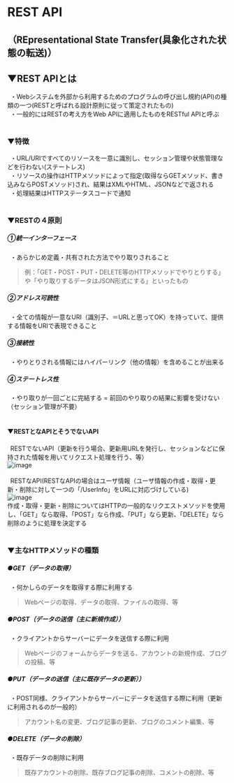 # REST API
## （REpresentational State Transfer(具象化された状態の転送)）

## ▼REST APIとは
&ensp;・Webシステムを外部から利用するためのプログラムの呼び出し規約(API)の種類の一つ(RESTと呼ばれる設計原則に従って策定されたもの)<br>
&ensp;・一般的にはRESTの考え方をWeb APIに適用したものをRESTful APIと呼ぶ<br>
<br>

### ▼特徴
&ensp;・URL/URIですべてのリソースを一意に識別し、セッション管理や状態管理などを行わない(ステートレス)<br>
&ensp;・リソースの操作はHTTPメソッドによって指定(取得ならGETメソッド、書き込みならPOSTメソッド)され、結果はXMLやHTML、JSONなどで返される<br>
&ensp;・処理結果はHTTPステータスコードで通知<br>
<br>

### ▼RESTの４原則
##### ①統一インターフェース
&ensp;・あらかじめ定義・共有された方法でやり取りされること<br>
>例：「GET・POST・PUT・DELETE等のHTTPメソッドでやりとりする」や「やり取りするデータはJSON形式にする」といったもの
##### ②アドレス可読性
&ensp;・全ての情報が一意なURI（識別子、＝URLと思ってOK）を持っていて、提供する情報をURIで表現できること<br>
##### ③接続性
&ensp;・やりとりされる情報にはハイパーリンク（他の情報）を含めることが出来る<br>
##### ④ステートレス性
&ensp;・やり取りが一回ごとに完結する = 前回のやり取りの結果に影響を受けない（セッション管理が不要）<br>
<br>

#### ▼RESTとなAPIとそうでないAPI
&ensp;RESTでないAPI（更新を行う場合、更新用URLを発行し、セッションなどに保持された情報を用いてリクエスト処理を行う、等）<br>
![image](https://user-images.githubusercontent.com/81621944/212457009-ab063727-cab2-4779-a041-d3dd31b49c3a.png)<br>
<br>
&ensp;RESTなAPI(RESTなAPIの場合はユーザ情報（ユーザ情報の作成・取得・更新・削除に対して一つの「/UserInfo」をURLに対応づけしている)<br>
![image](https://user-images.githubusercontent.com/81621944/212457024-29f577f2-e8a3-4c1f-bc60-8f6969c3f336.png)<br>
作成・取得・更新・削除についてはHTTPの一般的なリクエストメソッドを使用し、「GET」なら取得、「POST」なら作成、「PUT」なら更新、「DELETE」なら削除のように処理を決定する<br>
<br>


### ▼主なHTTPメソッドの種類
##### ●GET（データの取得）
&ensp;・何かしらのデータを取得する際に利用する<br>
>Webページの取得、データの取得、ファイルの取得、等

##### ●POST（データの送信（主に新規作成））
&ensp;・クライアントからサーバーにデータを送信する際に利用<br>
>Webページのフォームからデータを送る、アカウントの新規作成、ブログの投稿、等

##### ●PUT（データの送信（主に既存データの更新））
&ensp;・POST同様、クライアントからサーバーにデータを送信する際に利用（更新に利用されるのが一般的）<br>
>アカウント名の変更、ブログ記事の更新、ブログのコメント編集、等

##### ●DELETE（データの削除）
&ensp;・既存データの削除に利用<br>
>既存アカウントの削除、既存ブログ記事の削除、コメントの削除、等
<br>





